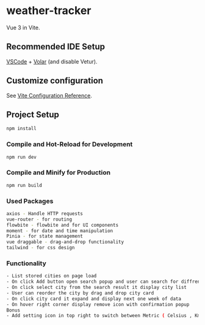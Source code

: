 # weather-tracker

 Vue 3 in Vite.

## Recommended IDE Setup

[VSCode](https://code.visualstudio.com/) + [Volar](https://marketplace.visualstudio.com/items?itemName=Vue.volar) (and disable Vetur).

## Customize configuration

See [Vite Configuration Reference](https://vitejs.dev/config/).

## Project Setup

```sh
npm install
```

### Compile and Hot-Reload for Development

```sh
npm run dev
```

### Compile and Minify for Production

```sh
npm run build
```
### Used Packages

```sh
axios - Handle HTTP requests
vue-router - for routing
flowbite - flowbite and for UI components
moment - for date and time manipulation
Pinia - for state management
vue draggable - drag-and-drop functionality
tailwind - for css design  
```
### Functionality

```sh
- List stored cities on page load
- On click Add button open search popup and user can search for diffrent cities
- On click select city from the search result it display city list
- User can reorder the city by drag and drop city card
- On click city card it expand and display next one week of data
- On hover right corner display remove icon with confirmation popup
Bonus
- Add setting icon in top right to switch between Metric ( Celsius , Km/h ) and Imperial ( Farenhiet, Miles/h ) Units.
```